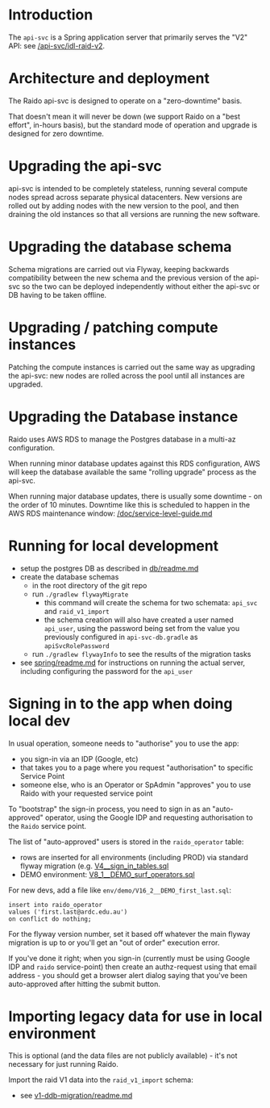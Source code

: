 
# Introduction

The `api-svc` is a Spring application server that primarily serves the 
"V2" API: see [/api-svc/idl-raid-v2](/api-svc/idl-raid-v2).


# Architecture and deployment

The Raido api-svc is designed to operate on a "zero-downtime" basis.

That doesn't mean it will never be down (we support Raido on a "best effort",
in-hours basis), but the standard mode of operation and upgrade is designed
for zero downtime.

# Upgrading the api-svc

api-svc is intended to be completely stateless, running several compute nodes 
spread across separate physical datacenters.  New versions are rolled out
by adding nodes with the new version to the pool, and then draining the old
instances so that all versions are running the new software.

# Upgrading the database schema 

Schema migrations are carried out via Flyway, keeping backwards compatibility
between the new schema and the previous version of the api-svc so the two can
be deployed independently without either the api-svc or DB having to be taken 
offline.

# Upgrading / patching compute instances

Patching the compute instances is carried out the same way as upgrading the 
api-svc: new nodes are rolled across the pool until all instances are upgraded.

# Upgrading the Database instance

Raido uses AWS RDS to manage the Postgres database in a multi-az configuration.

When running minor database updates against this RDS configuration, AWS will
keep the database available the same "rolling upgrade" process as the api-svc.

When running major database updates, there is usually some downtime - on the 
order of 10 minutes.  Downtime like this is scheduled to happen in the 
AWS RDS maintenance window: 
[/doc/service-level-guide.md](/doc/service-level-guide.md) 


# Running for local development

* setup the postgres DB as described in [db/readme.md](./db/readme.md)
* create the database schemas
  * in the root directory of the git repo 
  * run `./gradlew flywayMigrate`
    * this command will create the schema for two schemata: 
    `api_svc` and `raid_v1_import`
    * the schema creation will also have created a user named `api_user`, using 
    the password being set from the value you previously configured in 
    `api-svc-db.gradle` as `apiSvcRolePassword`
  * run `./gradlew flywayInfo` to see the results of the migration tasks
* see [spring/readme.md](./spring/readme.md) for instructions on running the
  actual server, including configuring the password for the `api_user`

# Signing in to the app when doing local dev

In usual operation, someone needs to "authorise" you to use the app:
* you sign-in via an IDP (Google, etc)
* that takes you to a page where you request "authorisation" to specific 
  Service Point
* someone else, who is an Operator or SpAdmin "approves" you to use Raido with 
  your requested service point

To "bootstrap" the sign-in process, you need to sign in as an "auto-approved" 
operator, using the Google IDP and requesting authorisation to the `Raido` 
service point.

The list of "auto-approved" users is stored in the `raido_operator` table:
* rows are inserted for all environments (including PROD) via standard flyway
  migration (e.g. [V4__sign_in_tables.sql](./db/raido/src/main/resources/db/migration/V4__sign_in_tables.sql) 
* DEMO environment: [V8_1__DEMO_surf_operators.sql](./db/raido/src/main/resources/db/env/demo/V8_1__DEMO_surf_operators.sql)

For new devs, add a file like `env/demo/V16_2__DEMO_first_last.sql`: 
```
insert into raido_operator
values ('first.last@ardc.edu.au')
on conflict do nothing;
```

For the flyway version number, set it based off whatever the main flyway 
migration is up to or you'll get an "out of order" execution error.  

If you've done it right; when you sign-in (currently must be using Google IDP 
and `raido` service-point) then create an authz-request using that email 
address - you should get a browser alert dialog saying that you've been 
auto-approved after hitting the submit button.


# Importing legacy data for use in local environment
This is optional (and the data files are not publicly available) - it's not 
necessary for just running Raido. 

Import the raid V1 data into the `raid_v1_import` schema:
  * see [v1-ddb-migration/readme.md](./db/v1-ddb-migration/readme.md)

